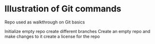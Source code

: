 # Illustration of Git commands
Repo used as walkthrough on Git basics

Initialize empty repo
create different branches
Create an empty repo and make changes to it
create a license for the repo
